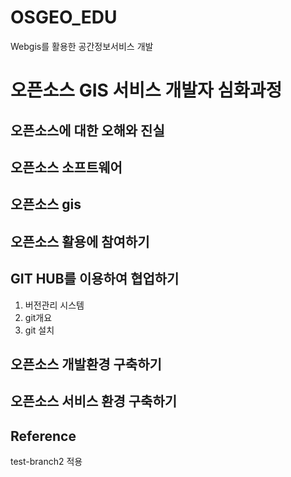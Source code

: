 # OSGEO_EDU
Webgis를 활용한 공간정보서비스 개발

# 오픈소스 GIS 서비스 개발자 심화과정
## 오픈소스에 대한 오해와 진실

## 오픈소스 소프트웨어

## 오픈소스 gis


## 오픈소스 활용에 참여하기

## GIT HUB를 이용하여 협업하기
1. 버전관리 시스템
2. git개요
3. git 설치

## 오픈소스 개발환경 구축하기

## 오픈소스 서비스 환경 구축하기

## Reference

test-branch2 적용
